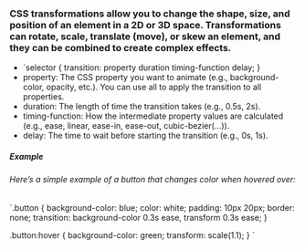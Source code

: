 ### CSS transformations allow you to change the shape, size, and position of an element in a 2D or 3D space. Transformations can rotate, scale, translate (move), or skew an element, and they can be combined to create complex effects.
* `selector {
    transition: property duration timing-function delay;
}
* property: The CSS property you want to animate (e.g., background-color, opacity, etc.). You can use all to apply the transition to all properties.
* duration: The length of time the transition takes (e.g., 0.5s, 2s).
* timing-function: How the intermediate property values are calculated (e.g., ease, linear, ease-in, ease-out, cubic-bezier(...)).
* delay: The time to wait before starting the transition (e.g., 0s, 1s).
##### Example
###### Here’s a simple example of a button that changes color when hovered over:
`.button {
    background-color: blue;
    color: white;
    padding: 10px 20px;
    border: none;
    transition: background-color 0.3s ease, transform 0.3s ease;
}

.button:hover {
    background-color: green;
    transform: scale(1.1);
}
`
